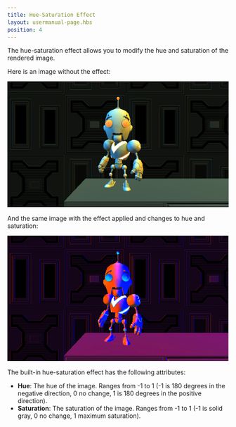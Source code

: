 ```yaml
---
title: Hue-Saturation Effect
layout: usermanual-page.hbs
position: 4
---
```


The hue-saturation effect allows you to modify the hue and saturation of the rendered image.

Here is an image without the effect:

![Image without effect][1]

And the same image with the effect applied and changes to hue and saturation:

![Image with effect][2]

The built-in hue-saturation effect has the following attributes:

* **Hue**: The hue of the image. Ranges from -1 to 1 (-1 is 180 degrees in the negative direction, 0 no change, 1 is 180 degrees in the positive direction).
* **Saturation**: The saturation of the image. Ranges from -1 to 1 (-1 is solid gray, 0 no change, 1 maximum saturation).

[1]: /images/platform/posteffects/without_effects.png
[2]: /images/platform/posteffects/with_hue_saturation.png
